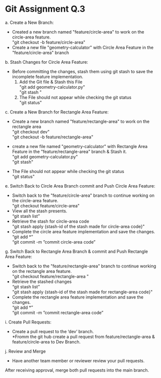 # Git Assignment Q.3

a. Create a New Branch:<br>
- Created a new branch named "feature/circle-area" to work on the circle-area feature.<br>
                       "git checkout -b feature/circle-area"<br>
- Create a new file "geometry-calculator" with Circle Area Feature in the "feature/circle-area" branch<br>

b. Stash Changes for Circle Area Feature:<br>
-  Before committing the changes, stash them using git stash to save the incomplete feature implementation.<br>
   1. Add the Git file & Stash this File<br>
       "git add geometry-calculator.py"<br> 
        "git stash "<br>
   2. The File should not appear while checking the  git status<br>
   	"git status"<br>

c. Create a New Branch for Rectangle Area Feature:<br>
 - Create a new branch named "feature/rectangle-area" to work on the rectangle area<br>
	"git checkout dev"<br>
	"git checkout -b feature/rectangle-area"<br>
	
 - create a new file named "geometry-calculator" with Rectangle Area Feature in the  "feature/rectangle-area" branch & Stash it.<br>
	 "git add geometry-calculator.py"<br>
	 "git stash"<br>

 - The File should not appear while checking the  git status<br>
         "git status"<br>
	
e.  Switch Back to Circle Area Branch commit and Push Circle Area Feature:<br>
 - Switch back to the "feature/circle-area" branch to continue working on the circle-area feature.<br>
	"git checkout feature/circle-area"<br>
 - View all the stash presents.<br>
	 “git stash list”<br>
 - Retrieve the stash for circle-area code<br>
	 "git stash apply {stash-id of the stash made for circle-area code}"<br>
 - Complete the circle area feature implementation and save the changes.<br>
	 “git add *”<br>
	 “git commit -m ”commit circle-area code”<br>

g.  Switch Back to Rectangle Area Branch & commit and Push Rectangle Area Feature:<br>
 -  Switch back to the "feature/rectangle-area" branch to continue working on the rectangle area feature.<br>
     "git checkout feature/rectangle-area "<br>
 -  Retrieve the stashed changes<br>
    “git stash list”<br>
   "git stash apply {stash-id of the stash made for rectangle-area code}"<br>
 -  Complete the rectangle area feature implementation and save the changes.<br>
   “git add *”<br>
   “git commit -m ”commit rectangle-area code”<br>

i.  Create Pull Requests:<br>
  -  Create a pull request to the ‘dev’ branch.<br>
     *Fromm the git hub create a pull request from feature/rectangle-area & feature/circle-area to Dev Branch.<br>
 
j.  Review and Merge<br>
  -  Have another team member or reviewer review your pull requests.<br>

   After receiving approval, merge both pull requests into the main branch.<br>


